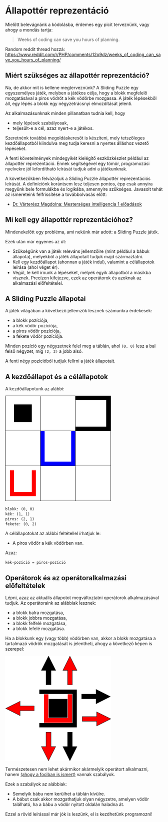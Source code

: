 # Állapottér reprezentáció

Mielőtt belevágnánk a kódolásba, érdemes egy picit terveznünk, vagy ahogy a mondás tartja:

> Weeks of coding can save you hours of planning.

Random reddit thread hozzá: https://www.reddit.com/r/PHP/comments/12o9dz/weeks_of_coding_can_save_you_hours_of_planning/

## Miért szükséges az állapottér reprezentáció?

Na, de akkor mit is kellene megterveznünk? A Sliding Puzzle egy egyszemélyes játék, melyben a játékos célja, hogy a blokk megfelelő mozgatásával a piros vödröt a kék vödörbe mozgassa. A játék lépésekből áll, egy lépés a blokk egy négyzetrácsnyi elmozdítását jelenti.

Az alkalmazásunknak minden pillanatban tudnia kell, hogy
- mely lépések szabályosak,
- teljesült-e a cél, azaz nyert-e a játékos.

Szeretnénk továbbá megoldáskeresőt is készíteni, mely tetszőleges kezdőállapotból kiindulva meg tudja keresni a nyertes álláshoz vezető lépéseket.

A fenti követelmények mindegyikét kielégítő eszközkészlet például az állapottér reprezentáció. Ennek segítségével egy tömör, programozási nyelvekre jól lefordítható leírását tudjuk adni a játékunknak.

A következőkben felvázoljuk a Sliding Puzzle állapottér reprezentációs leírását. A definíciónk korántsem lesz teljesen pontos, épp csak annyira megyünk bele formulákba és logikába, amennyire szükséges. Javasolt tehát az ismereteink felfrissítése a továbbolvasás előtt:
- [Dr. Várterész Magdolna: Mesterséges intelligencia 1 előadások](https://arato.inf.unideb.hu/varteresz.magda/mi1folia/foliafo.pdf)

## Mi kell egy állapottér reprezentációhoz?

Mindenekelőtt egy probléma, ami nekünk már adott: a Sliding Puzzle játék.

Ezek után már egyenes az út:
- Szükségünk van a játék releváns jellemzőire (mint például a bábuk állapota), melyekből a játék állapotait tudjuk majd származtatni.
- Kell egy kezdőállapot (ahonnan a játék indul), valamint a célállapotok leírása (ahol véget ér).
- Végül, le kell írnunk a lépéseket, melyek egyik állapotból a másikba visznek. Precízen kifejezve, ezek az operátorok és azoknak az alkalmazási előfeltételei.

## A Sliding Puzzle állapotai

A játék világában a következő jellemzők lesznek számunkra érdekesek:
- a blokk pozíciója,
- a kék vödör pozíciója,
- a piros vödör pozíciója,
- a fekete vödör pozíciója.

Minden pozíció egy négyzetnek felel meg a táblán, ahol `(0, 0)` lesz a bal felső négyzet, míg `(2, 2)` a jobb alsó.

A fenti négy pozícióból tudjuk felírni a játék állapotait.

## A kezdőállapot és a célállapotok

A kezdőállapotunk az alábbi:

![](assets/sliding-puzzle.png)

```
blokk: (0, 0)
kék: (1, 1)
piros: (2, 1)
fekete: (0, 2)
```

A célállapotokat az alábbi feltétellel írhatjuk le:
- A piros vödör a kék vödörben van.

Azaz:
```
kék-pozíció = piros-pozíció
```

## Operátorok és az operátoralkalmazási előfeltételek

Lépni, azaz az aktuális állapotot megváltoztatni operátorok alkalmazásával tudjuk. Az operátoraink az alábbiak lesznek:
- a blokk balra mozgatása,
- a blokk jobbra mozgatása,
- a blokk felfelé mozgatása,
- a blokk lefelé mozgatása.

Ha a blokkunk egy (vagy több) vödörben van, akkor a blokk mozgatása a tartalmazó vödrök mozgatását is jelentheti, ahogy a következő képen is szerepel:

![](assets/sliding-puzzle-moves.png)

Természetesen nem lehet akármikor akármelyik operátort alkalmazni, hanem [(ahogy a fociban is ismert)](https://hu.wikipedia.org/wiki/TrollFoci) vannak szabályok.

Ezek a szabályok az alábbiak:
- Semelyik bábu nem kerülhet a táblán kívülre.
- A bábut csak akkor mozgathatjuk olyan négyzetre, amelyen vödör található, ha a bábu a vödör nyitott oldalán haladna át.

Ezzel a rövid leírással már jók is leszünk, el is kezdhetünk programozni!
